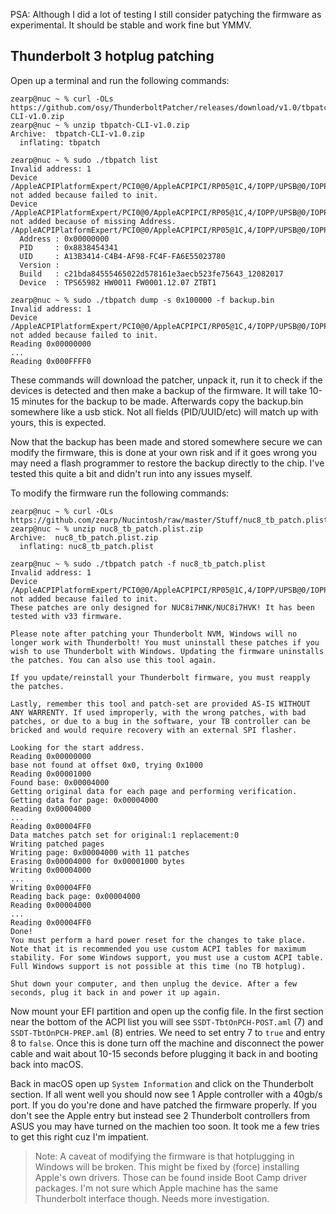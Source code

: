 PSA: Although I did a lot of testing I still consider patyching the firmware as experimental. It should be stable and work fine but YMMV.

## Thunderbolt 3 hotplug patching

Open up a terminal and run the following commands:
```
zearp@nuc ~ % curl -OLs https://github.com/osy/ThunderboltPatcher/releases/download/v1.0/tbpatch-CLI-v1.0.zip
zearp@nuc ~ % unzip tbpatch-CLI-v1.0.zip 
Archive:  tbpatch-CLI-v1.0.zip
  inflating: tbpatch
```

```
zearp@nuc ~ % sudo ./tbpatch list
Invalid address: 1
Device /AppleACPIPlatformExpert/PCI0@0/AppleACPIPCI/RP05@1C,4/IOPP/UPSB@0/IOPP/DSB0@0/IOPP/NHI0@0/AppleThunderboltHAL/AppleThunderboltNHIType3/IOThunderboltController/IOThunderboltPort@5/IOThunderboltSwitchType3/IOThunderboltIECSNub/AppleHPMIECS/AppleHPMDevice@1 not added because failed to init.
Device /AppleACPIPlatformExpert/PCI0@0/AppleACPIPCI/RP05@1C,4/IOPP/UPSB@0/IOPP/DSB0@0/IOPP/NHI0@0/AppleThunderboltHAL/AppleThunderboltNHIType3/IOThunderboltController/IOThunderboltPort@5/IOThunderboltSwitchType3/IOThunderboltIECSNub/AppleHPMIECS/AppleHPMUserClient not added because of missing Address.
/AppleACPIPlatformExpert/PCI0@0/AppleACPIPCI/RP05@1C,4/IOPP/UPSB@0/IOPP/DSB0@0/IOPP/NHI0@0/AppleThunderboltHAL/AppleThunderboltNHIType3/IOThunderboltController/IOThunderboltPort@5/IOThunderboltSwitchType3/IOThunderboltIECSNub/AppleHPMIECS/AppleHPMDevice@0
  Address : 0x00000000
  PID     : 0x8838454341
  UID     : A13B3414-C4B4-AF98-FC4F-FA6E55023780
  Version : 
  Build   : c21bda84555465022d578161e3aecb523fe75643_12082017
  Device  : TPS65982 HW0011 FW0001.12.07 ZTBT1
```

```
zearp@nuc ~ % sudo ./tbpatch dump -s 0x100000 -f backup.bin
Invalid address: 1
Device /AppleACPIPlatformExpert/PCI0@0/AppleACPIPCI/RP05@1C,4/IOPP/UPSB@0/IOPP/DSB0@0/IOPP/NHI0@0/AppleThunderboltHAL/AppleThunderboltNHIType3/IOThunderboltController/IOThunderboltPort@5/IOThunderboltSwitchType3/IOThunderboltIECSNub/AppleHPMIECS/AppleHPMDevice@1 not added because failed to init.
Reading 0x00000000
...
Reading 0x000FFFF0
```

These commands will download the patcher, unpack it, run it to check if the devices is detected and then make a backup of the firmware. It will take 10-15 minutes for the backup to be made. Afterwards copy the backup.bin somewhere like a usb stick. Not all fields (PID/UUID/etc) will match up with yours, this is expected.

Now that the backup has been made and stored somewhere secure we can modify the firmware, this is done at your own risk and if it goes wrong you may need a flash programmer to restore the backup directly to the chip. I've tested this quite a bit and didn't run into any issues myself.

To modify the firmware run the following commands:
```
zearp@nuc ~ % curl -OLs https://github.com/zearp/Nucintosh/raw/master/Stuff/nuc8_tb_patch.plist.zip
zearp@nuc ~ % unzip nuc8_tb_patch.plist.zip 
Archive:  nuc8_tb_patch.plist.zip
  inflating: nuc8_tb_patch.plist
```

```
zearp@nuc ~ % sudo ./tbpatch patch -f nuc8_tb_patch.plist
Invalid address: 1
Device /AppleACPIPlatformExpert/PCI0@0/AppleACPIPCI/RP05@1C,4/IOPP/UPSB@0/IOPP/DSB0@0/IOPP/NHI0@0/AppleThunderboltHAL/AppleThunderboltNHIType3/IOThunderboltController/IOThunderboltPort@5/IOThunderboltSwitchType3/IOThunderboltIECSNub/AppleHPMIECS/AppleHPMDevice@1 not added because failed to init.
These patches are only designed for NUC8i7HNK/NUC8i7HVK! It has been tested with v33 firmware.

Please note after patching your Thunderbolt NVM, Windows will no longer work with Thunderbolt! You must uninstall these patches if you wish to use Thunderbolt with Windows. Updating the firmware uninstalls the patches. You can also use this tool again.

If you update/reinstall your Thunderbolt firmware, you must reapply the patches.

Lastly, remember this tool and patch-set are provided AS-IS WITHOUT ANY WARRENTY. If used improperly, with the wrong patches, with bad patches, or due to a bug in the software, your TB controller can be bricked and would require recovery with an external SPI flasher.

Looking for the start address.
Reading 0x00000000
base not found at offset 0x0, trying 0x1000
Reading 0x00001000
Found base: 0x00004000
Getting original data for each page and performing verification.
Getting data for page: 0x00004000
Reading 0x00004000
...
Reading 0x00004FF0
Data matches patch set for original:1 replacement:0
Writing patched pages
Writing page: 0x00004000 with 11 patches
Erasing 0x00004000 for 0x00001000 bytes
Writing 0x00004000
...
Writing 0x00004FF0
Reading back page: 0x00004000
Reading 0x00004000
...
Reading 0x00004FF0
Done!
You must perform a hard power reset for the changes to take place. Note that it is recommended you use custom ACPI tables for maximum stability. For some Windows support, you must use a custom ACPI table. Full Windows support is not possible at this time (no TB hotplug).

Shut down your computer, and then unplug the device. After a few seconds, plug it back in and power it up again.
```

Now mount your EFI partition and open up the config file. In the first section near the bottom of the ACPI list you will see ```SSDT-TbtOnPCH-POST.aml``` (7) and ```SSDT-TbtOnPCH-PREP.aml``` (8) entries. We need to set entry 7 to ```true``` and entry 8 to ```false```.
Once this is done turn off the machine and disconnect the power cable and wait about 10-15 seconds before plugging it back in and booting back into macOS.

Back in macOS open up ```System Information``` and click on the Thunderbolt section. If all went well you should now see 1 Apple controller with a 40gb/s port. If you do you're done and have patched the firmware properly. If you don't see the Apple entry but instead see 2 Thunderbolt controllers from ASUS you may have turned on the machien too soon. It took me a few tries to get this right cuz I'm impatient.

> Note: A caveat of modifying the firmware is that hotplugging in Windows will be broken. This might be fixed by (force) installing Apple's own drivers. Those can be found inside Boot Camp driver packages. I'm not sure which Apple machine has the same Thunderbolt interface though. Needs more investigation.
